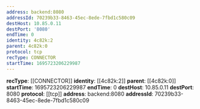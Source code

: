 ```yaml
---
address: backend:8080
addressId: 70239b33-8463-45ec-8ede-7fbd1c580c09
destHost: 10.85.0.11
destPort: '8080'
endTime: 0
identity: 4c82k:2
parent: 4c82k:0
protocol: tcp
recType: CONNECTOR
startTime: 1695723206229987
---
```

**recType**: [[CONNECTOR]]
**identity**: [[4c82k:2]]
**parent**: [[4c82k:0]]
**startTime**: 1695723206229987
**endTime**: 0
**destHost**: 10.85.0.11
**destPort**: 8080
**protocol**: [[tcp]]
**address**: backend:8080
**addressId**: 70239b33-8463-45ec-8ede-7fbd1c580c09